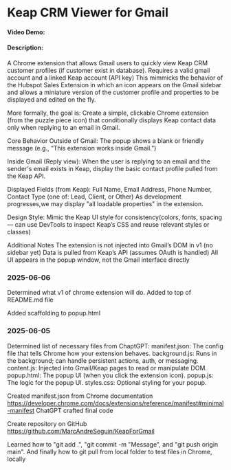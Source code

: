# Keap CRM Viewer for Gmail
#### Video Demo:  <URL HERE>
#### Description:

A Chrome extension that allows Gmail users to quickly view Keap CRM customer profiles (if customer exist in database). Requires a valid gmail account and a linked Keap account (API key) This mimmicks the behavior of the Hubspot Sales Extension in which an icon appears on the Gmail sidebar and allows a miniature version of the customer profile and properties to be displayed and edited on the fly.

More formally, the goal is:
Create a simple, clickable Chrome extension (from the puzzle piece icon) that conditionally displays Keap contact data only when replying to an email in Gmail.

Core Behavior
Outside of Gmail: The popup shows a blank or friendly message (e.g., “This extension works inside Gmail.”)

Inside Gmail (Reply view):
When the user is replying to an email and the sender's email exists in Keap, display the basic contact profile pulled from the Keap API.

Displayed Fields (from Keap): Full Name, Email Address, Phone Number, Contact Type (one of: Lead, Client, or Other)
As development progresses,we may display "all loadable properties" in the extension.

Design Style: Mimic the Keap UI style for consistency(colors, fonts, spacing — can use DevTools to inspect Keap’s CSS and reuse relevant styles or classes)

Additional Notes
The extension is not injected into Gmail’s DOM in v1 (no sidebar yet)
Data is pulled from Keap’s API (assumes OAuth is handled)
All UI appears in the popup window, not the Gmail interface directly



### 2025-06-06
Determined what v1 of chrome extension will do. Added to top of README.md file

Added scaffolding to popup.html



### 2025-06-05
Determined list of necessary files from ChaptGPT:
    manifest.json: The config file that tells Chrome how your extension behaves.
    background.js: Runs in the background; can handle persistent actions, auth, or messaging.
    content.js: Injected into Gmail/Keap pages to read or manipulate DOM.
    popup.html: The popup UI (when you click the extension icon).
    popup.js: The logic for the popup UI.
    styles.css: Optional styling for your popup.


Created manifest.json from Chrome documentation
https://developer.chrome.com/docs/extensions/reference/manifest#minimal-manifest
ChatGPT crafted final code

Create repository on GitHub
https://github.com/MarcAndreSeguin/KeapForGmail

Learned how to "git add .", "git commit -m "Message", and "git push origin main".
And finally how to git pull from local folder to test files in Chrome, locally

